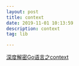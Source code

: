 ```yaml
---
layout: post
title: context
date: 2019-11-01 10:13:59
description: context
tag: lib

---
```



[深度解密Go语言之context](https://www.cnblogs.com/qcrao-2018/archive/2019/06/12/11007503.html)